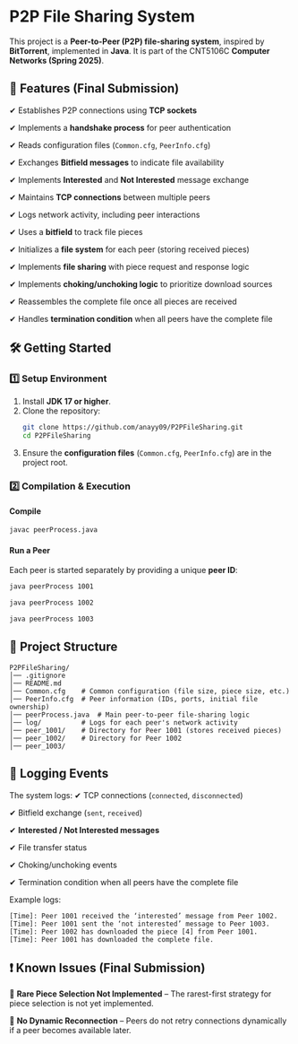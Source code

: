 # P2P File Sharing System

This project is a **Peer-to-Peer (P2P) file-sharing system**, inspired by **BitTorrent**, implemented in **Java**. It is part of the CNT5106C **Computer Networks (Spring 2025)**.

## 🚀 Features (Final Submission)

✔ Establishes P2P connections using **TCP sockets**

✔ Implements a **handshake process** for peer authentication

✔ Reads configuration files (`Common.cfg`, `PeerInfo.cfg`)

✔ Exchanges **Bitfield messages** to indicate file availability

✔ Implements **Interested** and **Not Interested** message exchange

✔ Maintains **TCP connections** between multiple peers

✔ Logs network activity, including peer interactions

✔ Uses a **bitfield** to track file pieces

✔ Initializes a **file system** for each peer (storing received pieces)

✔ Implements **file sharing** with piece request and response logic

✔ Implements **choking/unchoking logic** to prioritize download sources

✔ Reassembles the complete file once all pieces are received

✔ Handles **termination condition** when all peers have the complete file

## 🛠️ Getting Started

### **1️⃣ Setup Environment**

1. Install **JDK 17 or higher**.
2. Clone the repository:
   ```sh
   git clone https://github.com/anayy09/P2PFileSharing.git
   cd P2PFileSharing
   ```
3. Ensure the **configuration files** (`Common.cfg`, `PeerInfo.cfg`) are in the project root.

### **2️⃣ Compilation & Execution**

#### **Compile**

```sh
javac peerProcess.java
```

#### **Run a Peer**

Each peer is started separately by providing a unique **peer ID**:

```sh
java peerProcess 1001
```

```sh
java peerProcess 1002
```

```sh
java peerProcess 1003
```

## 📂 Project Structure

```
P2PFileSharing/
│── .gitignore
│── README.md
│── Common.cfg    # Common configuration (file size, piece size, etc.)
│── PeerInfo.cfg  # Peer information (IDs, ports, initial file ownership)
│── peerProcess.java  # Main peer-to-peer file-sharing logic
│── log/          # Logs for each peer's network activity
│── peer_1001/    # Directory for Peer 1001 (stores received pieces)
│── peer_1002/    # Directory for Peer 1002
│── peer_1003/
```

## 📝 Logging Events

The system logs:
✔ TCP connections (`connected`, `disconnected`)

✔ Bitfield exchange (`sent`, `received`)

✔ **Interested / Not Interested messages**

✔ File transfer status

✔ Choking/unchoking events

✔ Termination condition when all peers have the complete file

Example logs:

```
[Time]: Peer 1001 received the ‘interested’ message from Peer 1002.
[Time]: Peer 1001 sent the ‘not interested’ message to Peer 1003.
[Time]: Peer 1002 has downloaded the piece [4] from Peer 1001.
[Time]: Peer 1001 has downloaded the complete file.
```

## ❗ Known Issues (Final Submission)

🔹 **Rare Piece Selection Not Implemented** – The rarest-first strategy for piece selection is not yet implemented.

🔹 **No Dynamic Reconnection** – Peers do not retry connections dynamically if a peer becomes available later.

